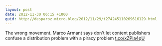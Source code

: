 ```yaml
---
layout: post
date: 2012-11-30 06:15 +1000
guid: http://desparoz.micro.blog/2012/11/29/t274245110269616129.html
---
```

The wrong movement. Marco Armant says don't let content publishers confuse a distribution problem with a piracy problem [t.co/xZPIa4qU](http://t.co/xZPIa4qU)
